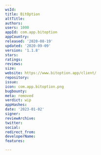 ```yaml
---
wsId: 
title: BitOption
altTitle: 
authors: 
users: 1000
appId: com.app.bitoption
appCountry: 
released: '2020-08-19'
updated: '2020-09-09'
version: '1.1.8'
stars: 
ratings: 
reviews: 
size: 
website: https://www.bitoption.app/client/
repository: 
issue: 
icon: com.app.bitoption.png
bugbounty: 
meta: removed
verdict: wip
appHashes: 
date: '2023-01-02'
signer: 
reviewArchive: 
twitter: 
social: 
redirect_from: 
developerName: 
features: 

---
```


